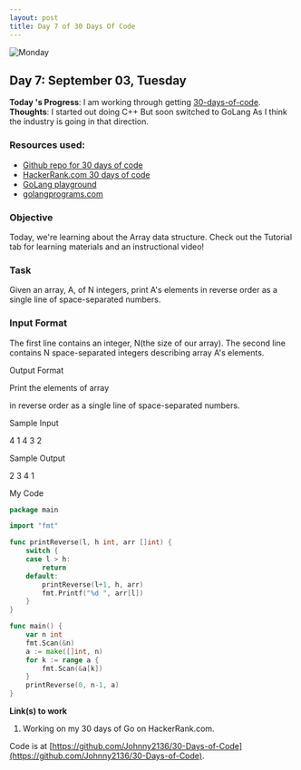 ```yaml
---
layout: post
title: Day 7 of 30 Days Of Code
---
```


![Monday](https://raw.githubusercontent.com/Johnny2136/johnny2136.github.io/master/images/LocalToDo.png)

## Day 7: September 03, Tuesday

**Today 's Progress**: I am working through getting [30-days-of-code](https://www.hackerrank.com/).
**Thoughts**: I started out doing C++ But soon switched to GoLang As I think the industry is going in that direction.

### Resources used:
  * [Github repo for 30 days of code](https://github.com/Johnny2136/30-Days-of-Code)
  * [HackerRank.com 30 days of code](https://www.hackerrank.com/challenges/30-arrays/problem)
  * [GoLang playground](https://play.golang.org/)
  * [golangprograms.com](https://www.golangprograms.com/golang-package-examples.html)
  
### Objective

Today, we're learning about the Array data structure. Check out the Tutorial tab for learning materials and an instructional video!

### Task

Given an array, A, of N integers, print A's elements in reverse order as a single line of space-separated numbers.

### Input Format

The first line contains an integer, N(the size of our array).
The second line contains N space-separated integers describing array A's elements.



Output Format

Print the elements of array

in reverse order as a single line of space-separated numbers.

Sample Input

4
1 4 3 2

Sample Output

2 3 4 1

My Code
```go
package main

import "fmt"

func printReverse(l, h int, arr []int) {
    switch {
    case l > h:
        return
    default:
        printReverse(l+1, h, arr)
        fmt.Printf("%d ", arr[l])
    }
}

func main() {
    var n int
    fmt.Scan(&n)
    a := make([]int, n)
    for k := range a {
        fmt.Scan(&a[k])
    }
    printReverse(0, n-1, a)
}
```


**Link(s) to work**

1. Working on my 30 days of Go on HackerRank.com.

Code is at [https://github.com/Johnny2136/30-Days-of-Code](https://github.com/Johnny2136/30-Days-of-Code).
